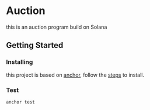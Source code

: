 # Auction

this is an auction program build on Solana

## Getting Started

### Installing

this project is based on [anchor](https://github.com/project-serum/anchor), follow the [steps](https://project-serum.github.io/anchor/getting-started/installation.html) to install.

### Test

```
anchor test
```

